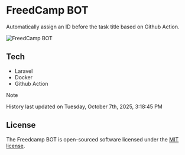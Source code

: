 # FreedCamp BOT

Automatically assign an ID before the task title based on Github Action.

![FreedCamp BOT](https://repository-images.githubusercontent.com/737932867/7d34798b-2680-471c-b089-a78a718d3d6a)

## Tech

- Laravel
- Docker
- Github Action

> [!NOTE]  
> History last updated on Tuesday, October 7th, 2025, 3:18:45 PM

## License

The Freedcamp BOT is open-sourced software licensed under the [MIT license](https://opensource.org/licenses/MIT).
